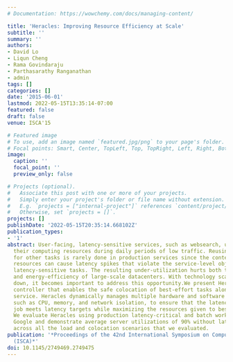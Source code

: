 ```yaml
---
# Documentation: https://wowchemy.com/docs/managing-content/

title: 'Heracles: Improving Resource Efficiency at Scale'
subtitle: ''
summary: ''
authors:
- David Lo
- Liqun Cheng
- Rama Govindaraju
- Parthasarathy Ranganathan
- admin
tags: []
categories: []
date: '2015-06-01'
lastmod: 2022-05-15T13:35:14-07:00
featured: false
draft: false
venue: ISCA'15 

# Featured image
# To use, add an image named `featured.jpg/png` to your page's folder.
# Focal points: Smart, Center, TopLeft, Top, TopRight, Left, Right, BottomLeft, Bottom, BottomRight.
image:
  caption: ''
  focal_point: ''
  preview_only: false

# Projects (optional).
#   Associate this post with one or more of your projects.
#   Simply enter your project's folder or file name without extension.
#   E.g. `projects = ["internal-project"]` references `content/project/deep-learning/index.md`.
#   Otherwise, set `projects = []`.
projects: []
publishDate: '2022-05-15T20:35:14.668102Z'
publication_types:
- '1'
abstract: User-facing, latency-sensitive services, such as websearch, underutilize
  their computing resources during daily periods of low traffic. Reusing those resources
  for other tasks is rarely done in production services since the contention for shared
  resources can cause latency spikes that violate the service-level objectives of
  latency-sensitive tasks. The resulting under-utilization hurts both the affordability
  and energy-efficiency of large-scale datacenters. With technology scaling slowing
  down, it becomes important to address this opportunity.We present Heracles, a feedback-based
  controller that enables the safe colocation of best-effort tasks alongside a latency-critical
  service. Heracles dynamically manages multiple hardware and software isolation mechanisms,
  such as CPU, memory, and network isolation, to ensure that the latency-sensitive
  job meets latency targets while maximizing the resources given to best-effort tasks.
  We evaluate Heracles using production latency-critical and batch workloads from
  Google and demonstrate average server utilizations of 90% without latency violations
  across all the load and colocation scenarios that we evaluated.
publication: '*Proceedings of the 42nd International Symposium on Computer Architecture
  (ISCA)*'
doi: 10.1145/2749469.2749475
---
```

